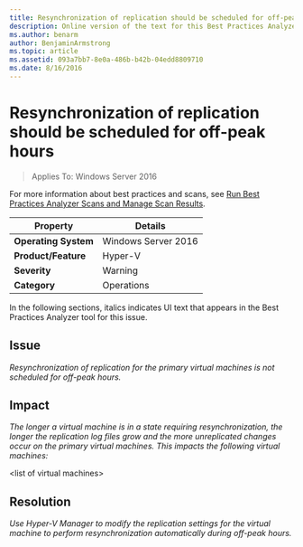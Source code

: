```yaml
---
title: Resynchronization of replication should be scheduled for off-peak hours
description: Online version of the text for this Best Practices Analyzer rule.
ms.author: benarm
author: BenjaminArmstrong
ms.topic: article
ms.assetid: 093a7bb7-8e0a-486b-b42b-04edd8809710
ms.date: 8/16/2016
---
```

# Resynchronization of replication should be scheduled for off-peak hours

>Applies To: Windows Server 2016

For more information about best practices and scans, see [Run Best Practices Analyzer Scans and Manage Scan Results](https://go.microsoft.com/fwlink/p/?LinkID=223177).

|Property|Details|
|-|-|
|**Operating System**|Windows Server 2016|
|**Product/Feature**|Hyper-V|
|**Severity**|Warning|
|**Category**|Operations|

In the following sections, italics indicates UI text that appears in the Best Practices Analyzer tool for this issue.

## Issue
*Resynchronization of replication for the primary virtual machines is not scheduled for off-peak hours.*

## Impact
*The longer a virtual machine is in a state requiring resynchronization, the longer the replication log files grow and the more unreplicated changes occur on the primary virtual machines. This impacts the following virtual machines:*

\<list of virtual machines>

## Resolution
*Use Hyper-V Manager to modify the replication settings for the virtual machine to perform resynchronization automatically during off-peak hours.*



